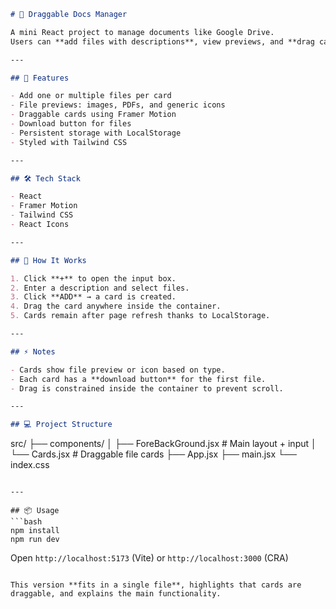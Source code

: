 ```markdown
# 📂 Draggable Docs Manager

A mini React project to manage documents like Google Drive.  
Users can **add files with descriptions**, view previews, and **drag cards around**.

---

## 🚀 Features

- Add one or multiple files per card
- File previews: images, PDFs, and generic icons
- Draggable cards using Framer Motion
- Download button for files
- Persistent storage with LocalStorage
- Styled with Tailwind CSS

---

## 🛠️ Tech Stack

- React
- Framer Motion
- Tailwind CSS
- React Icons

---

## 📂 How It Works

1. Click **+** to open the input box.
2. Enter a description and select files.
3. Click **ADD** → a card is created.
4. Drag the card anywhere inside the container.
5. Cards remain after page refresh thanks to LocalStorage.

---

## ⚡ Notes

- Cards show file preview or icon based on type.
- Each card has a **download button** for the first file.
- Drag is constrained inside the container to prevent scroll.

---

## 💻 Project Structure
```

src/
├── components/
│ ├── ForeBackGround.jsx # Main layout + input
│ └── Cards.jsx # Draggable file cards
├── App.jsx
├── main.jsx
└── index.css

````

---

## 📦 Usage
```bash
npm install
npm run dev
````

Open `http://localhost:5173` (Vite) or `http://localhost:3000` (CRA)

```

This version **fits in a single file**, highlights that cards are draggable, and explains the main functionality.

```
